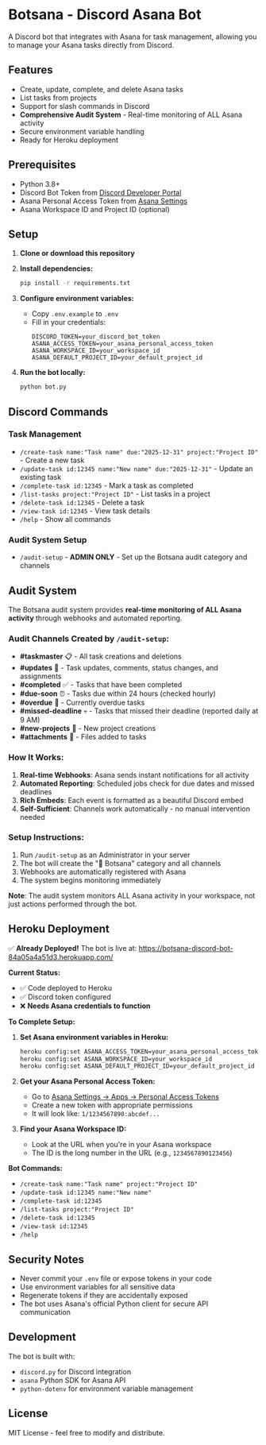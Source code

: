 # Botsana - Discord Asana Bot

A Discord bot that integrates with Asana for task management, allowing you to manage your Asana tasks directly from Discord.

## Features

- Create, update, complete, and delete Asana tasks
- List tasks from projects
- Support for slash commands in Discord
- **Comprehensive Audit System** - Real-time monitoring of ALL Asana activity
- Secure environment variable handling
- Ready for Heroku deployment

## Prerequisites

- Python 3.8+
- Discord Bot Token from [Discord Developer Portal](https://discord.com/developers/applications)
- Asana Personal Access Token from [Asana Settings](https://app.asana.com/0/my-apps)
- Asana Workspace ID and Project ID (optional)

## Setup

1. **Clone or download this repository**

2. **Install dependencies:**
   ```bash
   pip install -r requirements.txt
   ```

3. **Configure environment variables:**
   - Copy `.env.example` to `.env`
   - Fill in your credentials:
     ```env
     DISCORD_TOKEN=your_discord_bot_token
     ASANA_ACCESS_TOKEN=your_asana_personal_access_token
     ASANA_WORKSPACE_ID=your_workspace_id
     ASANA_DEFAULT_PROJECT_ID=your_default_project_id
     ```

4. **Run the bot locally:**
   ```bash
   python bot.py
   ```

## Discord Commands

### Task Management
- `/create-task name:"Task name" due:"2025-12-31" project:"Project ID"` - Create a new task
- `/update-task id:12345 name:"New name" due:"2025-12-31"` - Update an existing task
- `/complete-task id:12345` - Mark a task as completed
- `/list-tasks project:"Project ID"` - List tasks in a project
- `/delete-task id:12345` - Delete a task
- `/view-task id:12345` - View task details
- `/help` - Show all commands

### Audit System Setup
- `/audit-setup` - **ADMIN ONLY** - Set up the Botsana audit category and channels

## Audit System

The Botsana audit system provides **real-time monitoring of ALL Asana activity** through webhooks and automated reporting.

### Audit Channels Created by `/audit-setup`:

- **#taskmaster** 📋 - All task creations and deletions
- **#updates** 🔄 - Task updates, comments, status changes, and assignments
- **#completed** ✅ - Tasks that have been completed
- **#due-soon** ⏰ - Tasks due within 24 hours (checked hourly)
- **#overdue** 🚨 - Currently overdue tasks
- **#missed-deadline** 💀 - Tasks that missed their deadline (reported daily at 9 AM)
- **#new-projects** 📁 - New project creations
- **#attachments** 📎 - Files added to tasks

### How It Works:
1. **Real-time Webhooks**: Asana sends instant notifications for all activity
2. **Automated Reporting**: Scheduled jobs check for due dates and missed deadlines
3. **Rich Embeds**: Each event is formatted as a beautiful Discord embed
4. **Self-Sufficient**: Channels work automatically - no manual intervention needed

### Setup Instructions:
1. Run `/audit-setup` as an Administrator in your server
2. The bot will create the "🤖 Botsana" category and all channels
3. Webhooks are automatically registered with Asana
4. The system begins monitoring immediately

**Note**: The audit system monitors ALL Asana activity in your workspace, not just actions performed through the bot.

## Heroku Deployment

✅ **Already Deployed!** The bot is live at: https://botsana-discord-bot-84a05a4a51d3.herokuapp.com/

**Current Status:**
- ✅ Code deployed to Heroku
- ✅ Discord token configured
- ❌ **Needs Asana credentials to function**

**To Complete Setup:**

1. **Set Asana environment variables in Heroku:**
   ```bash
   heroku config:set ASANA_ACCESS_TOKEN=your_asana_personal_access_token
   heroku config:set ASANA_WORKSPACE_ID=your_workspace_id
   heroku config:set ASANA_DEFAULT_PROJECT_ID=your_default_project_id
   ```

2. **Get your Asana Personal Access Token:**
   - Go to [Asana Settings → Apps → Personal Access Tokens](https://app.asana.com/0/my-apps)
   - Create a new token with appropriate permissions
   - It will look like: `1/1234567890:abcdef...`

3. **Find your Asana Workspace ID:**
   - Look at the URL when you're in your Asana workspace
   - The ID is the long number in the URL (e.g., `1234567890123456`)

**Bot Commands:**
- `/create-task name:"Task name" project:"Project ID"`
- `/update-task id:12345 name:"New name"`
- `/complete-task id:12345`
- `/list-tasks project:"Project ID"`
- `/delete-task id:12345`
- `/view-task id:12345`
- `/help`

## Security Notes

- Never commit your `.env` file or expose tokens in your code
- Use environment variables for all sensitive data
- Regenerate tokens if they are accidentally exposed
- The bot uses Asana's official Python client for secure API communication

## Development

The bot is built with:
- `discord.py` for Discord integration
- `asana` Python SDK for Asana API
- `python-dotenv` for environment variable management

## License

MIT License - feel free to modify and distribute.
